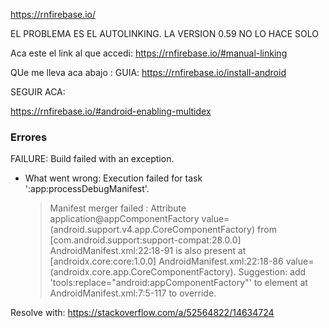 https://rnfirebase.io/

EL PROBLEMA ES EL AUTOLINKING. LA VERSION 0.59 NO LO HACE SOLO

Aca este el link al que accedi:
https://rnfirebase.io/#manual-linking

QUe me lleva aca abajo :
GUIA: https://rnfirebase.io/install-android

SEGUIR ACA:

https://rnfirebase.io/#android-enabling-multidex

### Errores

FAILURE: Build failed with an exception.

- What went wrong:
  Execution failed for task ':app:processDebugManifest'.
  > Manifest merger failed : Attribute application@appComponentFactory value=(android.support.v4.app.CoreComponentFactory) from [com.android.support:support-compat:28.0.0] AndroidManifest.xml:22:18-91
          is also present at [androidx.core:core:1.0.0] AndroidManifest.xml:22:18-86 value=(androidx.core.app.CoreComponentFactory).
          Suggestion: add 'tools:replace="android:appComponentFactory"' to <application> element at AndroidManifest.xml:7:5-117 to override.

Resolve with:
https://stackoverflow.com/a/52564822/14634724
